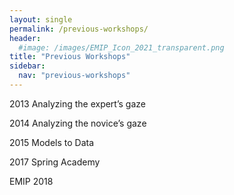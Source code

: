 ```yaml
---
layout: single
permalink: /previous-workshops/
header:
  #image: /images/EMIP_Icon_2021_transparent.png
title: "Previous Workshops"
sidebar:
  nav: "previous-workshops"
---
```

2013 Analyzing the expert’s gaze

2014 Analyzing the novice’s gaze

2015 Models to Data

2017 Spring Academy

EMIP 2018